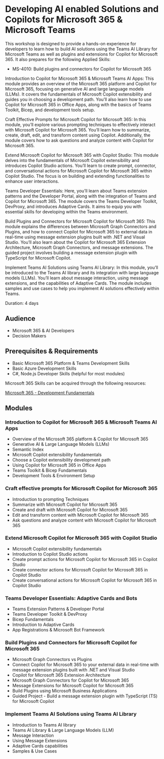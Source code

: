 # Developing AI enabled Solutions and Copilots for Microsoft 365 & Microsoft Teams

This workshop is designed to provide a hands-on experience for developers to learn how to build AI solutions using the Teams AI Library for Microsoft Teams as well as plugins and extensions for Copilot for Microsoft 365. It also prepares for the following Applied Skills:

- MS-4010: Build plugins and connectors for Copilot for Microsoft 365

Introduction to Copilot for Microsoft 365 & Microsoft Teams AI Apps:
This module provides an overview of the Microsoft 365 platform and Copilot for Microsoft 365, focusing on generative AI and large language models (LLMs). It covers the fundamentals of Microsoft Copilot extensibility and guides you in choosing a development path. You’ll also learn how to use Copilot for Microsoft 365 in Office Apps, along with the basics of Teams Toolkit, Bicep, and development tools setup.

Craft Effective Prompts for Microsoft Copilot for Microsoft 365:
In this module, you’ll explore various prompting techniques to effectively interact with Microsoft Copilot for Microsoft 365. You’ll learn how to summarize, create, draft, edit, and transform content using Copilot. Additionally, the module covers how to ask questions and analyze content with Copilot for Microsoft 365.

Extend Microsoft Copilot for Microsoft 365 with Copilot Studio:
This module delves into the fundamentals of Microsoft Copilot extensibility and introduces Copilot Studio actions. You’ll learn to create prompt, connector, and conversational actions for Microsoft Copilot for Microsoft 365 within Copilot Studio. The focus is on building and extending functionalities to enhance user interactions.

Teams Developer Essentials:
Here, you’ll learn about Teams extension patterns and the Developer Portal, along with the integration of Teams and Copilot for Microsoft 365. The module covers the Teams Developer Toolkit, DevProxy, and introduces Adaptive Cards. It aims to equip you with essential skills for developing within the Teams environment.

Build Plugins and Connectors for Microsoft Copilot for Microsoft 365:
This module explains the differences between Microsoft Graph Connectors and Plugins, and how to connect Copilot for Microsoft 365 to external data in real-time using message extension plugins built with .NET and Visual Studio. You’ll also learn about the Copilot for Microsoft 365 Extension Architecture, Microsoft Graph Connectors, and message extensions. The guided project involves building a message extension plugin with TypeScript for Microsoft Copilot.

Implement Teams AI Solutions using Teams AI Library:
In this module, you’ll be introduced to the Teams AI library and its integration with large language models (LLMs). You’ll learn about message interaction, using message extensions, and the capabilities of Adaptive Cards. The module includes samples and use cases to help you implement AI solutions effectively within Teams.

Duration: 4 days

## Audience

- Microsoft 365 & AI Developers 
- Decision Makers

## Prerequisites & Requirements

- Basic Microsoft 365 Platform & Teams Development Skills
- Basic Azure Development Skills
- C#, Node.js Developer Skills (helpful for most modules)

Microsoft 365 Skills can be acquired through the following resources:

[Microsoft 365 - Development Fundamentals](http://<URL_TO_CLASS>)

## Modules

### Introduction to Copilot for Microsoft 365 & Microsoft Teams AI Apps

- Overview of the Microsoft 365 platform & Copilot for Microsoft 365
- Generative AI & Large Language Models (LLMs)
- Semantic Index
- Microsoft Copilot extensibility fundamentals
- Choose a Copilot extensibility development path
- Using Copilot for Microsoft 365 in Office Apps 
- Teams Toolkit & Bicep Fundamentals
- Development Tools & Environment Setup

### Craft effective prompts for Microsoft Copilot for Microsoft 365

- Introduction to prompting Techniques
- Summarize with Microsoft Copilot for Microsoft 365
- Create and draft with Microsoft Copilot for Microsoft 365
- Edit and transform content with Microsoft Copilot for Microsoft 365
- Ask questions and analyze content with Microsoft Copilot for Microsoft 365

### Extend Microsoft Copilot for Microsoft 365 with Copilot Studio

- Microsoft Copilot extensibility fundamentals
- Introduction to Copilot Studio actions
- Create prompt actions for Microsoft Copilot for Microsoft 365 in Copilot Studio
- Create connector actions for Microsoft Copilot for Microsoft 365 in Copilot Studio
- Create conversational actions for Microsoft Copilot for Microsoft 365 in Copilot Studio

### Teams Developer Essentials: Adaptive Cards and Bots

- Teams Extension Patterns & Developer Portal
- Teams Developer Toolkit & DevProxy
- Bicep Fundamentals
- Introduction to Adaptive Cards
- App Registrations & Microsoft Bot Framework

### Build Plugins and Connectors for Microsoft Copilot for Microsoft 365

- Microsoft Graph Connectors vs Plugins
- Connect Copilot for Microsoft 365 to your external data in real-time with message extension plugins built with .NET and Visual Studio
- Copilot for Microsoft 365 Extension Architecture
- Microsoft Graph Connectors for Copilot for Microsoft 365
- Message Extensions for Microsoft Copilot for Microsoft 365
- Build Plugins using Microsoft Business Applications
- Guided Project - Build a message extension plugin with TypeScript (TS) for Microsoft Copilot

### Implement Teams AI Solutions using Teams AI Library

- Introduction to Teams AI library
- Teams AI Library & Large Language Models (LLM)
- Message Interaction
- Using Message Extensions
- Adaptive Cards capabilities
- Samples & Use Cases